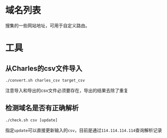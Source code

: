# 域名列表
搜集的一些网站地址，可用于自定义路由。

# 工具

## 从Charles的csv文件导入

```
./convert.sh charles_csv target_csv
```
注意导入和导出的csv文件必须要存在，导出的结果去除了重复

## 检测域名是否有正确解析
```
./check.sh csv [update]
```
指定`update`可以直接更新输入的`csv`，目前是通过`114.114.114.114`查询解析记录